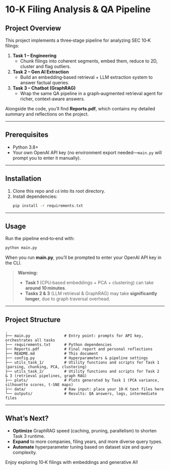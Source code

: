 # 10‑K Filing Analysis & QA Pipeline

## Project Overview  
This project implements a three‑stage pipeline for analyzing SEC 10‑K filings:  
1. **Task 1 – Engineering**  
   - Chunk filings into coherent segments, embed them, reduce to 2D, cluster and flag outliers.  
2. **Task 2 – Gen AI Extraction**  
   - Build an embedding‑based retrieval + LLM extraction system to answer factual queries.  
3. **Task 3 – Chatbot (GraphRAG)**  
   - Wrap the same QA pipeline in a graph‑augmented retrieval agent for richer, context‑aware answers.

Alongside the code, you’ll find **Reports.pdf**, which contains my detailed summary and reflections on the project.

---

## Prerequisites  
- Python 3.8+  
- Your own OpenAI API key (no environment export needed—`main.py` will prompt you to enter it manually).

---

## Installation

1. Clone this repo and `cd` into its root directory.  
2. Install dependencies:
   ```bash
   pip install -r requirements.txt
   ```

---

## Usage

Run the pipeline end‑to‑end with:
```bash
python main.py
```
When you run **main.py**, you’ll be prompted to enter your OpenAI API key in the CLI.

> **Warning:**  
> - **Task 1** (CPU‑based embeddings + PCA + clustering) can take **around 10 minutes**.  
> - **Tasks 2 & 3** (LLM retrieval & GraphRAG) may take **significantly longer**, due to graph traversal overhead.

---

## Project Structure

```
.
├── main.py               # Entry point: prompts for API key, orchestrates all tasks
├── requirements.txt      # Python dependencies
├── Reports.pdf           # Final report and personal reflections
├── README.md             # This document
├── config.py             # Hyperparameters & pipeline settings
├── utils_task_1/         # Utility functions and scripts for Task 1 (parsing, chunking, PCA, clustering)
├── utils_task_2/         # Utility functions and scripts for Task 2 & 3 (retrieval pipelines, graph RAG)
├── plots/                # Plots generated by Task 1 (PCA variance, silhouette scores, t‑SNE maps)
├── data/                 # Raw input: place your 10‑K text files here
└── outputs/              # Results: QA answers, logs, intermediate files
```

---

## What’s Next?

- **Optimize** GraphRAG speed (caching, pruning, parallelism) to shorten Task 3 runtime.  
- **Expand** to more companies, filing years, and more diverse query types.  
- **Automate** hyperparameter tuning based on dataset size and query complexity.

Enjoy exploring 10‑K filings with embeddings and generative AI!

